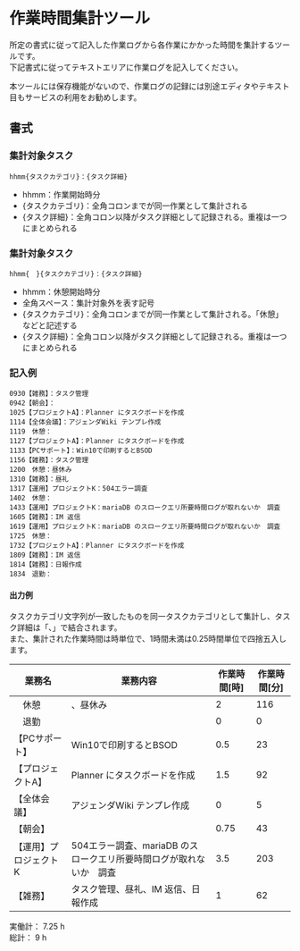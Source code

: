# 作業時間集計ツール

所定の書式に従って記入した作業ログから各作業にかかった時間を集計するツールです。  
下記書式に従ってテキストエリアに作業ログを記入してください。

本ツールには保存機能がないので、作業ログの記録には別途エディタやテキスト目もサービスの利用をお勧めします。

## 書式

### 集計対象タスク

    hhmm{タスクカテゴリ}：{タスク詳細}

* hhmm：作業開始時分
* {タスクカテゴリ}：全角コロンまでが同一作業として集計される
* {タスク詳細}：全角コロン以降がタスク詳細として記録される。重複は一つにまとめられる

### 集計対象タスク

    hhmm{　}{タスクカテゴリ}：{タスク詳細}

* hhmm：休憩開始時分
* 全角スペース：集計対象外を表す記号
* {タスクカテゴリ}：全角コロンまでが同一作業として集計される。「休憩」などと記述する
* {タスク詳細}：全角コロン以降がタスク詳細として記録される。重複は一つにまとめられる

### 記入例

    0930【雑務】：タスク管理
    0942【朝会】：
    1025【プロジェクトA】：Planner にタスクボードを作成
    1114【全体会議】：アジェンダWiki テンプレ作成
    1119　休憩：
    1127【プロジェクトA】：Planner にタスクボードを作成
    1133【PCサポート】：Win10で印刷するとBSOD
    1156【雑務】：タスク管理
    1200　休憩：昼休み
    1310【雑務】：昼礼
    1317【運用】プロジェクトK：504エラー調査
    1402　休憩：
    1433【運用】プロジェクトK：mariaDB のスロークエリ所要時間ログが取れないか　調査
    1605【雑務】：IM 返信
    1619【運用】プロジェクトK：mariaDB のスロークエリ所要時間ログが取れないか　調査
    1725　休憩：
    1732【プロジェクトA】：Planner にタスクボードを作成
    1809【雑務】：IM 返信
    1814【雑務】：日報作成
    1834　退勤：

#### 出力例

タスクカテゴリ文字列が一致したものを同一タスクカテゴリとして集計し、タスク詳細は「、」で結合されます。  
また、集計された作業時間は時単位で、1時間未満は0.25時間単位で四捨五入します。

業務名 | 業務内容 | 作業時間[時] | 作業時間[分]
---|---|---|---
　休憩 | 、昼休み | 2 | 116
　退勤 |  | 0 | 0
【PCサポート】 | Win10で印刷するとBSOD | 0.5 | 23
【プロジェクトA】 | Planner にタスクボードを作成 | 1.5 | 92
【全体会議】 | アジェンダWiki テンプレ作成 | 0 | 5
【朝会】 |  | 0.75 | 43
【運用】プロジェクトK | 504エラー調査、mariaDB のスロークエリ所要時間ログが取れないか　調査 | 3.5 | 203
【雑務】 | タスク管理、昼礼、IM 返信、日報作成 | 1 | 62

実働計： 7.25 h  
総計： 9 h
